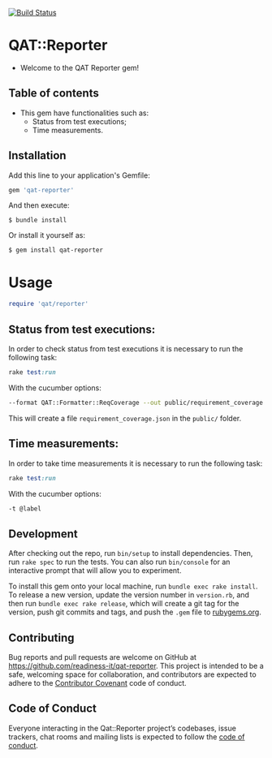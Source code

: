 [![Build Status](https://travis-ci.org/readiness-it/qat-reporter.svg?branch=master)](https://travis-ci.org/readiness-it/qat-reporter)

# QAT::Reporter

- Welcome to the QAT Reporter gem!

## Table of contents 
- This gem have functionalities such as:
    - Status from test executions;
    - Time measurements.

## Installation

Add this line to your application's Gemfile:

```ruby
gem 'qat-reporter'
```

And then execute:

    $ bundle install

Or install it yourself as:

    $ gem install qat-reporter
    
# Usage
```ruby
require 'qat/reporter'
```

## Status from test executions:
In order to check status from test executions it is necessary to run the following task:
```ruby
rake test:run 
```
With the cucumber options:
```bash
--format QAT::Formatter::ReqCoverage --out public/requirement_coverage.json
```
This will create a file ```requirement_coverage.json``` in the ```public/``` folder.

## Time measurements:
In order to take time measurements it is necessary to run the following task:
```ruby
rake test:run 
```
With the cucumber options:
```bash
-t @label
```

## Development

After checking out the repo, run `bin/setup` to install dependencies. Then, run `rake spec` to run the tests. You can also run `bin/console` for an interactive prompt that will allow you to experiment.

To install this gem onto your local machine, run `bundle exec rake install`. To release a new version, update the version number in `version.rb`, and then run `bundle exec rake release`, which will create a git tag for the version, push git commits and tags, and push the `.gem` file to [rubygems.org](https://rubygems.org).

## Contributing

Bug reports and pull requests are welcome on GitHub at https://github.com/readiness-it/qat-reporter. This project is intended to be a safe, welcoming space for collaboration, and contributors are expected to adhere to the [Contributor Covenant](http://contributor-covenant.org) code of conduct.

## Code of Conduct

Everyone interacting in the Qat::Reporter project’s codebases, issue trackers, chat rooms and mailing lists is expected to follow the [code of conduct](https://github.com/readiness-it/qat-reporter/blob/master/CODE_OF_CONDUCT.md).
